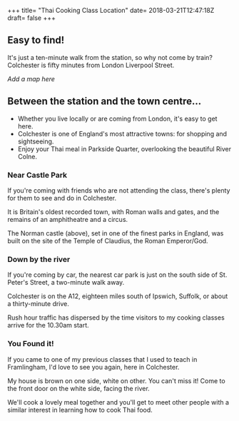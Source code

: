 +++
title= "Thai Cooking Class Location"
date= 2018-03-21T12:47:18Z
draft= false
+++

## Easy to find!
It's just a ten-minute walk from the station, so why not come by train? Colchester is fifty minutes from London Liverpool Street.

*Add a map here*

## Between the station and the town centre...
- Whether you live locally or are coming from London, it's easy to get here.
- Colchester is one of England's most attractive towns: for shopping and sightseeing.
- Enjoy your Thai meal in Parkside Quarter, overlooking the beautiful River Colne.

### Near Castle Park
If you're coming with friends who are not attending the class, there's plenty for them to see and do in Colchester.

It is Britain's oldest recorded town, with Roman walls and gates, and the remains of an amphitheatre and a circus.

The Norman castle (above), set in one of the finest parks in England, was built on the site of the Temple of Claudius, the Roman Emperor/God.

### Down by the river
If you're coming by car, the nearest car park is just on the south side of St. Peter's Street, a two-minute walk away.

Colchester is on the A12, eighteen miles south of Ipswich, Suffolk, or about a thirty-minute drive.

Rush hour traffic has dispersed by the time visitors to my cooking classes arrive for the 10.30am start.

### You Found it!
If you came to one of my previous classes that I used to teach in Framlingham, I'd love to see you again, here in Colchester.

My house is brown on one side, white on other. You can't miss it! Come to the front door on the white side, facing the river.

We'll cook a lovely meal together and you'll get to meet other people with a similar interest in learning how to cook Thai food.
